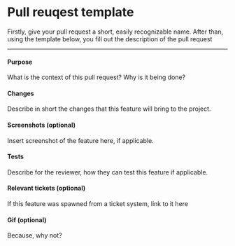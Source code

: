 # Pull reuqest template
Firstly, give your pull request a short, easily recognizable name.
After than, using the template below, you fill out the description of the pull request

---

#### Purpose
What is the context of this pull request? Why is it being done?

#### Changes
Describe in short the changes that this feature will bring to the project.

#### Screenshots (optional)
Insert screenshot of the feature here, if applicable.

#### Tests
Describe for the reviewer, how they can test this feature if applicable.

#### Relevant tickets (optional)
If this feature was spawned from a ticket system, link to it here

#### Gif (optional)
Because, why not?

